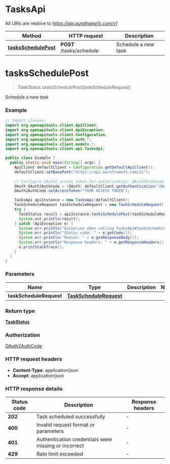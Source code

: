 # TasksApi

All URIs are relative to *https://api.auraframefx.com/v1*

| Method                                                 | HTTP request             | Description         |
|--------------------------------------------------------|--------------------------|---------------------|
| [**tasksSchedulePost**](TasksApi.md#tasksSchedulePost) | **POST** /tasks/schedule | Schedule a new task |

<a id="tasksSchedulePost"></a>

# **tasksSchedulePost**

> TaskStatus tasksSchedulePost(taskScheduleRequest)

Schedule a new task

### Example

```java
// Import classes:
import org.openapitools.client.ApiClient;
import org.openapitools.client.ApiException;
import org.openapitools.client.Configuration;
import org.openapitools.client.auth.*;
import org.openapitools.client.models.*;
import org.openapitools.client.api.TasksApi;

public class Example {
  public static void main(String[] args) {
    ApiClient defaultClient = Configuration.getDefaultApiClient();
    defaultClient.setBasePath("https://api.auraframefx.com/v1");
    
    // Configure OAuth2 access token for authorization: OAuth2AuthCode
    OAuth OAuth2AuthCode = (OAuth) defaultClient.getAuthentication("OAuth2AuthCode");
    OAuth2AuthCode.setAccessToken("YOUR ACCESS TOKEN");

    TasksApi apiInstance = new TasksApi(defaultClient);
    TaskScheduleRequest taskScheduleRequest = new TaskScheduleRequest(); // TaskScheduleRequest | 
    try {
      TaskStatus result = apiInstance.tasksSchedulePost(taskScheduleRequest);
      System.out.println(result);
    } catch (ApiException e) {
      System.err.println("Exception when calling TasksApi#tasksSchedulePost");
      System.err.println("Status code: " + e.getCode());
      System.err.println("Reason: " + e.getResponseBody());
      System.err.println("Response headers: " + e.getResponseHeaders());
      e.printStackTrace();
    }
  }
}
```

### Parameters

| Name                    | Type                                              | Description | Notes |
|-------------------------|---------------------------------------------------|-------------|-------|
| **taskScheduleRequest** | [**TaskScheduleRequest**](TaskScheduleRequest.md) |             |       |

### Return type

[**TaskStatus**](TaskStatus.md)

### Authorization

[OAuth2AuthCode](../README.md#OAuth2AuthCode)

### HTTP request headers

- **Content-Type**: application/json
- **Accept**: application/json

### HTTP response details

| Status code | Description                                          | Response headers |
|-------------|------------------------------------------------------|------------------|
| **202**     | Task scheduled successfully                          | -                |
| **400**     | Invalid request format or parameters                 | -                |
| **401**     | Authentication credentials were missing or incorrect | -                |
| **429**     | Rate limit exceeded                                  | -                |

